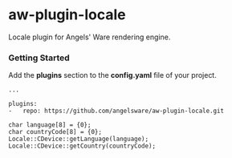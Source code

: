 # aw-plugin-locale

Locale plugin for Angels' Ware rendering engine.

### Getting Started

Add the **plugins** section to the **config.yaml** file of your project.

```
...

plugins:
-	repo: https://github.com/angelsware/aw-plugin-locale.git
```

```
char language[8] = {0};
char countryCode[8] = {0};
Locale::CDevice::getLanguage(language);
Locale::CDevice::getCountry(countryCode);
```
